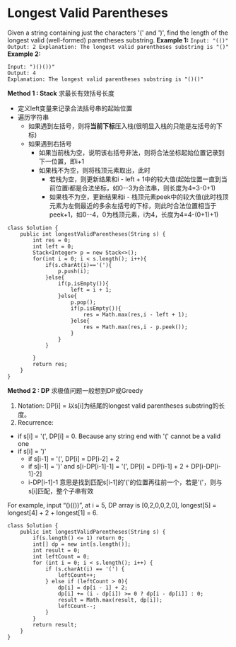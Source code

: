# Longest Valid Parentheses

Given a string containing just the characters '(' and ')', find the length of the longest valid (well-formed) parentheses substring.
**Example 1:**
``
Input: "(()"
Output: 2
Explanation: The longest valid parentheses substring is "()"
``
**Example 2:**
```
Input: ")()())"
Output: 4
Explanation: The longest valid parentheses substring is "()()"
```

**Method 1 : Stack**
求最长有效括号长度

* 定义left变量来记录合法括号串的起始位置
* 遍历字符串
  * 如果遇到左括号，则将**当前下标**压入栈(很明显入栈的只能是左括号的下标)
  * 如果遇到右括号
    * 如果当前栈为空，说明该右括号非法，则将合法坐标起始位置记录到下一位置，即i+1
    * 如果栈不为空，则将栈顶元素取出，此时
      * 若栈为空，则更新结果和i - left + 1中的较大值(起始位置一直到当前位置i都是合法坐标，如0--3为合法串，则长度为4=3-0+1)
      * 如果栈不为空，更新结果和i - 栈顶元素peek中的较大值(此时栈顶元素为左侧最近的多余左括号的下标，则此时合法位置相当于peek+1，如0--4，0为栈顶元素，i为4，长度为4=4-(0+1)+1)

```
class Solution {
    public int longestValidParentheses(String s) {
        int res = 0;
        int left = 0;
        Stack<Integer> p = new Stack<>();
        for(int i = 0; i < s.length(); i++){
            if(s.charAt(i)=='('){
                p.push(i);
            }else{
                if(p.isEmpty()){
                    left = i + 1;
                }else{
                    p.pop();
                    if(p.isEmpty()){
                        res = Math.max(res,i - left + 1);
                    }else{
                        res = Math.max(res,i - p.peek());
                    }
                }
            }
            
        }
        return res;
    }
}
```
**Method 2 : DP**
求极值问题一般想到DP或Greedy

1. Notation: DP[i] = 以s[i]为结尾的longest valid parentheses substring的长度。
2. Recurrence:
  * if s[i] = '(', DP[i] = 0. Because any string end with '(' cannot be a valid one
  * if s[i] = ')'
    * if s[i-1] = '(', DP[i] = DP[i-2] + 2
    * if s[i-1] = ')' and s[i-DP[i-1]-1] = '(', DP[i] = DP[i-1] + 2 + DP[i-DP[i-1]-2]
    * i-DP[i-1]-1 意思是找到匹配s[i-1]的'('的位置再往前一个，若是'('，则与s[i]匹配，整个子串有效
    
For example, input “()(())”, at i = 5, DP array is [0,2,0,0,2,0], longest[5] = longest[4] + 2 + longest[1] = 6.


```
class Solution {
    public int longestValidParentheses(String s) {
        if(s.length() <= 1) return 0;
        int[] dp = new int[s.length()];
        int result = 0;
        int leftCount = 0;
        for (int i = 0; i < s.length(); i++) {
            if (s.charAt(i) == '(') {
                leftCount++;
            } else if (leftCount > 0){
                dp[i] = dp[i - 1] + 2;
                dp[i] += (i - dp[i]) >= 0 ? dp[i - dp[i]] : 0;
                result = Math.max(result, dp[i]);
                leftCount--;
            }
        }
        return result;
    }
}
```
